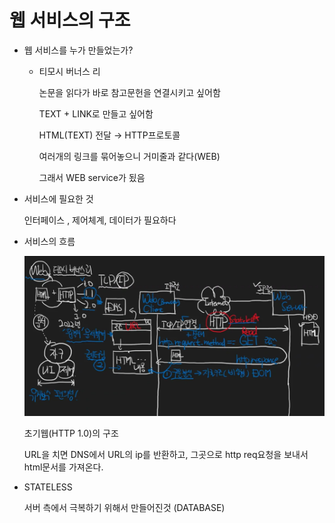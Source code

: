 # 웹 서비스의 구조

- 웹 서비스를 누가 만들었는가?
    - 티모시 버너스 리
        
        논문을 읽다가 바로 참고문헌을 연결시키고 싶어함
        
        TEXT + LINK로 만들고 싶어함
        
        HTML(TEXT) 전달 → HTTP프로토콜
        
        여러개의 링크를 묶어놓으니 거미줄과 같다(WEB)
        
        그래서 WEB service가 됬음
        
    
- 서비스에 필요한 것
    
    인터페이스 , 제어체계, 데이터가 필요하다
    
- 서비스의 흐름
    
    ![image.png](images/webservice1.webp)
    
    초기웹(HTTP 1.0)의 구조
    
    URL을 치면 DNS에서 URL의 ip를 반환하고, 그곳으로 http req요청을 보내서 html문서를 가져온다.
    
- STATELESS
    
    서버 측에서 극복하기 위해서 만들어진것 (DATABASE)